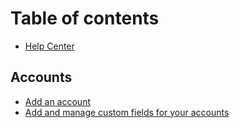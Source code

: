 # Table of contents

* [Help Center](README.md)

## Accounts

* [Add an account](accounts/Add_an_account.md)
* [Add and manage custom fields for your accounts](accounts/Add_and_manage_custom_fields_for_your_accounts.md)
